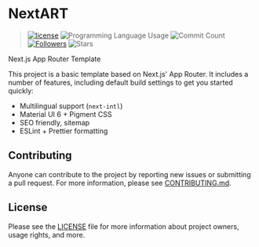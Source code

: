 # NextART

> [![license](https://img.shields.io/badge/license-MIT-blue.svg)](https://github.com/jooy2/nextart/blob/main/LICENSE) ![Programming Language Usage](https://img.shields.io/github/languages/top/jooy2/nextart) ![Commit Count](https://img.shields.io/github/commit-activity/y/jooy2/nextart) [![Followers](https://img.shields.io/github/followers/jooy2?style=social)](https://github.com/jooy2) ![Stars](https://img.shields.io/github/stars/jooy2/nextart?style=social)

Next.js App Router Template

This project is a basic template based on Next.js' App Router. It includes a number of features, including default build settings to get you started quickly:

- Multilingual support (`next-intl`)
- Material UI 6 + Pigment CSS
- SEO friendly, sitemap
- ESLint + Prettier formatting

## Contributing

Anyone can contribute to the project by reporting new issues or submitting a pull request. For more information, please see [CONTRIBUTING.md](CONTRIBUTING.md).

## License

Please see the [LICENSE](LICENSE) file for more information about project owners, usage rights, and more.
